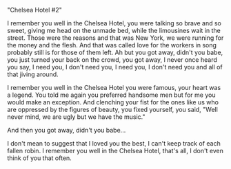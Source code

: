 "Chelsea Hotel #2"

I remember you well in the Chelsea Hotel,
you were talking so brave and so sweet,
giving me head on the unmade bed,
while the limousines wait in the street.
Those were the reasons and that was New York,
we were running for the money and the flesh.
And that was called love for the workers in song
probably still is for those of them left.
Ah but you got away, didn't you babe,
you just turned your back on the crowd,
you got away, I never once heard you say,
I need you, I don't need you,
I need you, I don't need you
and all of that jiving around.

I remember you well in the Chelsea Hotel
you were famous, your heart was a legend.
You told me again you preferred handsome men
but for me you would make an exception.
And clenching your fist for the ones like us
who are oppressed by the figures of beauty,
you fixed yourself, you said, "Well never mind,
we are ugly but we have the music."

And then you got away, didn't you babe...

I don't mean to suggest that I loved you the best,
I can't keep track of each fallen robin.
I remember you well in the Chelsea Hotel,
that's all, I don't even think of you that often.
